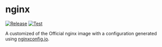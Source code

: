 # nginx

[![Release](https://github.com/chocolatefrappe/nginx-reverse-proxy/actions/workflows/release.yml/badge.svg)](https://github.com/chocolatefrappe/nginx-reverse-proxy/actions/workflows/release.yml)
[![Test](https://github.com/chocolatefrappe/nginx-reverse-proxy/actions/workflows/test.yml/badge.svg)](https://github.com/chocolatefrappe/nginx-reverse-proxy/actions/workflows/test.yml)

A customized of the Official nginx image with a configuration generated using [nginxconfig.io](https://nginxconfig.io).
